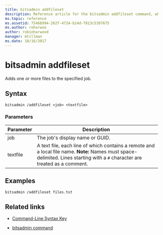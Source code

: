 ```yaml
---
title: bitsadmin addfileset
description: Reference article for the bitsadmin addfileset command, which adds one or more files to the specified job.
ms.topic: reference
ms.assetid: 75466994-262f-4724-b14d-f813c5397675
ms.author: roharwoo
author: robinharwood
manager: mtillman
ms.date: 10/16/2017
---
```


# bitsadmin addfileset

Adds one or more files to the specified job.

## Syntax

```
bitsadmin /addfileset <job> <textfile>
```

### Parameters

| Parameter | Description |
| --------- | ----------- |
| job | The job's display name or GUID. |
| textfile | A text file, each line of which contains a remote and a local file name. **Note:** Names must space-delimited. Lines starting with a `#` character are treated as a comment. |

## Examples

```
bitsadmin /addfileset files.txt
```

## Related links

- [Command-Line Syntax Key](command-line-syntax-key.md)

- [bitsadmin command](bitsadmin.md)
